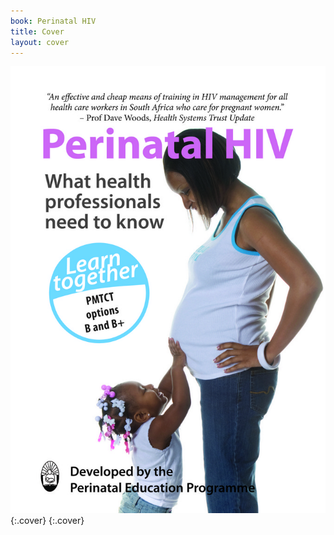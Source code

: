```yaml
---
book: Perinatal HIV
title: Cover
layout: cover
---
```


![Cover](images/cover.jpg){:.cover}
{:.cover}
